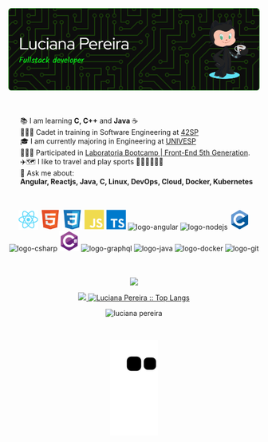 
 <div align="center">
    <img src="https://github.com/luciana-pereira/luciana-pereira/blob/master/github-header-image%20(5).png?raw=true" />
</div><br><br>
<!--<img align="right" alt="black-woman-with-laptop" src= "https://media.istockphoto.com/vectors/young-black-woman-with-laptop-sitting-in-chair-bag-vector-id1266949327?k=20&m=1266949327&s=170667a&w=0&h=NwowNt7l3FmAYfQpH5KmA1eBKKf0fJds8SgKgYF8L8E=" height = 240 width = 370/> -->

<!-- LIST-ACTIVITIES:START -->
<div>
  <div>
    <ul style="list-style-type: none">
      <li>📚 I am learning <b>C, C++</b> and <b>Java</b> ☕️</li>
      <li>👩🏽‍🚀 Cadet in training in Software Engineering at <a href="https://www.42sp.org.br" target="_blank">42SP</a ></li>
      <li>🎓 I am currently majoring in Engineering at <a href="https://univesp.br/" target="_blank">UNIVESP</a ></li>
      <li>👩🏾‍💻 Participated in <a href="https://selecao.laboratoria.la" target="_blank">Laboratoria Bootcamp | Front-End 5th Generation</a >.</li>
      <li>✈️​🗺️​ I like to travel and play sports ⛹🏽‍♀️​🤾🏽‍♀️​</li>
      <li>💬 Ask me about:</li>
      <li><b>Angular, Reactjs, Java, C, Linux, DevOps, Cloud, Docker, Kubernetes</b></p></li>
    </ul>
  </div>
  </br></br>
   <div align="center">
     <img  alt="logo-react" height="40" width="40" src="https://raw.githubusercontent.com/devicons/devicon/master/icons/react/react-original.svg" />
     <img  alt="logo-HTML" height="40" width="40" src="https://raw.githubusercontent.com/devicons/devicon/master/icons/html5/html5-original.svg" />
     <img  alt="logo-CSS3" height="40" width="40" src="https://raw.githubusercontent.com/devicons/devicon/master/icons/css3/css3-original.svg" />
     <img  alt="logo-javascript" height="40" width="40" src="https://raw.githubusercontent.com/devicons/devicon/master/icons/javascript/javascript-plain.svg" />
     <img  alt="logo-javascript" height="40" width="40" src="https://raw.githubusercontent.com/devicons/devicon/master/icons/typescript/typescript-plain.svg" />
     <img  alt="logo-angular" height="40" width="40" src="https://www.vectorlogo.zone/logos/angular/angular-icon.svg" />
     <img  alt="logo-nodejs" height="40" width="40" src="https://www.vectorlogo.zone/logos/nodejs/nodejs-icon.svg" />
     <img  alt="logo-csharp" height="40" width="40" src="https://raw.githubusercontent.com/devicons/devicon/master/icons/c/c-original.svg" />
     <img  alt="logo-csharp" height="40" width="40" src="https://cdn.jsdelivr.net/npm/simple-icons@3.0.1/icons/cplusplus.svg" />
     <img  alt="logo-csharp" height="40" width="40" src="https://raw.githubusercontent.com/devicons/devicon/master/icons/csharp/csharp-original.svg" />
     <img  alt="logo-graphql" height="40" width="40" src="https://www.vectorlogo.zone/logos/graphql/graphql-icon.svg" />
     <img  alt="logo-java" height="40" width="40" src="https://www.vectorlogo.zone/logos/java/java-icon.svg" />
     <img  alt="logo-docker" height="55" width="40" src="https://www.vectorlogo.zone/logos/docker/docker-icon.svg" />
     <img  alt="logo-git" height="40" width="40" src="https://www.vectorlogo.zone/logos/git-scm/git-scm-icon.svg" />
   </div>
</div>
</br>
</br>
 <!--LIST-ACTIVITIES:END -->

 <p align="center">
  <img src="https://badge42.vercel.app/api/v2/cl155llci000609lcgznhbohw/stats?cursusId=21&coalitionId=undefined" align="center"/>
 </p>

<div align="center">
    <a href="https://github.com/luciana-pereira">
      <img height="215em" src=https://github-readme-stats.vercel.app/api?username=luciana-pereira&count_private=true&include_all_commits=true&show_icons=true&theme=radical>
      <img src="https://github-readme-stats.vercel.app/api/top-langs/?username=luciana-pereira&show_icons=true&include_all_commits=true&langs_count=10&theme=radical&layout=compact" alt="Luciana        Pereira :: Top Langs" />
    </a>
<!--       <img height="180em" src=https://github-readme-stats.vercel.app/api/top-langs/?username=luciana-pereira&show_icons=true&theme=radical&layout=compact> -->
</div>
 
<p align="center">
  <img src="http://github-readme-streak-stats.herokuapp.com?user=luciana-pereira&theme=radical" alt="luciana pereira" />
</p><br>
 
 <p align="center">
  <img align="center" alt="snacker" src="https://github.com/luciana-pereira/luciana-pereira/blob/output/github-contribution-grid-snake.svg" />
</p><br>
